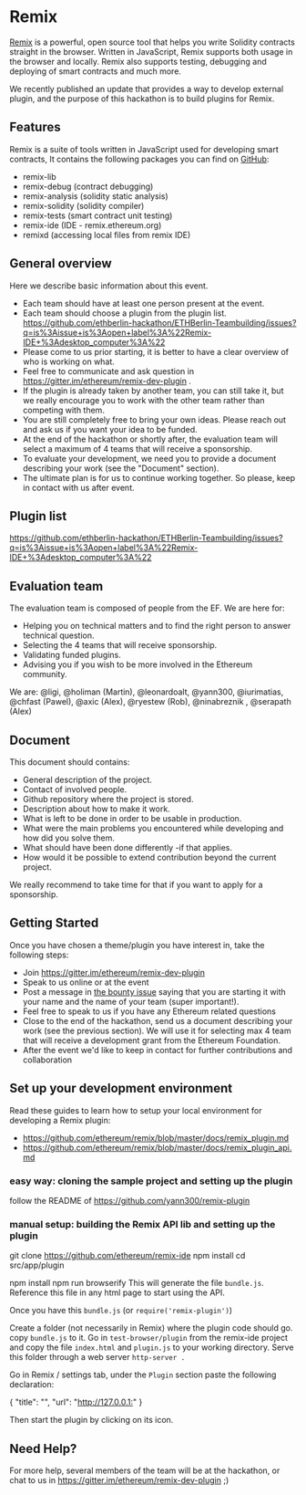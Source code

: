 # Remix

[Remix](https://remix.ethereum.org) is a powerful, open source tool that helps you write Solidity contracts straight in the browser. Written in JavaScript, Remix supports both usage in the browser and locally. Remix also supports testing, debugging and deploying of smart contracts and much more.

We recently published an update that provides a way to develop external plugin, and the purpose of this hackathon is to build plugins for Remix.

## Features

Remix is a suite of tools written in JavaScript used for developing smart contracts,
It contains the following packages you can find on [GitHub](https://github.com/ethereum/remix):

-   remix-lib
-   remix-debug (contract debugging)
-   remix-analysis (solidity static analysis)
-   remix-solidity (solidity compiler)
-   remix-tests (smart contract unit testing)
-   remix-ide (IDE - remix.ethereum.org)
-   remixd (accessing local files from remix IDE)

<!-- TODO: Needed anymore? -->

## General overview

Here we describe basic information about this event.

-   Each team should have at least one person present at the event.
-   Each team should choose a plugin from the plugin list. <https://github.com/ethberlin-hackathon/ETHBerlin-Teambuilding/issues?q=is%3Aissue+is%3Aopen+label%3A%22Remix-IDE+%3Adesktop_computer%3A%22>
-   Please come to us prior starting, it is better to have a clear overview of who is working on what.
-   Feel free to communicate and ask question in <https://gitter.im/ethereum/remix-dev-plugin> .
-   If the plugin is already taken by another team, you can still take it, but we really encourage you to work with the other team rather than competing with them.
-   You are still completely free to bring your own ideas. Please reach out and ask us if you want your idea to be funded.
-   At the end of the hackathon or shortly after, the evaluation team will select a maximum of 4 teams that will receive a sponsorship.
-   To evaluate your development, we need you to provide a document describing your work (see the "Document" section).
-   The ultimate plan is for us to continue working together. So please, keep in contact with us after event.

## Plugin list

<https://github.com/ethberlin-hackathon/ETHBerlin-Teambuilding/issues?q=is%3Aissue+is%3Aopen+label%3A%22Remix-IDE+%3Adesktop_computer%3A%22>

## Evaluation team

The evaluation team is composed of people from the EF. We are here for:

-   Helping you on technical matters and to find the right person to answer technical question.
-   Selecting the 4 teams that will receive sponsorship.
-   Validating funded plugins.
-   Advising you if you wish to be more involved in the Ethereum community.

We are:
@ligi, @holiman (Martin), @leonardoalt, @yann300, @iurimatias, @chfast (Pawel), @axic (Alex), @ryestew (Rob), @ninabreznik , @serapath (Alex)

## Document

This document should contains:

-   General description of the project.
-   Contact of involved people.
-   Github repository where the project is stored.
-   Description about how to make it work.
-   What is left to be done in order to be usable in production.
-   What were the main problems you encountered while developing and how did you solve them.
-   What should have been done differently -if that applies.
-   How would it be possible to extend contribution beyond the current project.

We really recommend to take time for that if you want to apply for a sponsorship.

<!-- TODO: Down to here -->

## Getting Started

Once you have chosen a theme/plugin you have interest in, take the following steps:

-   Join <https://gitter.im/ethereum/remix-dev-plugin>
-   Speak to us online or at the event
-   Post a message in [the bounty issue](#) saying that you are starting it with your name and the name of your team (super important!).
-   Feel free to speak to us if you have any Ethereum related questions
-   Close to the end of the hackathon, send us a document describing your work (see the previous section). We will use it for selecting max 4 team that will receive a development grant from the Ethereum Foundation.
-   After the event we'd like to keep in contact for further contributions and collaboration

## Set up your development environment

Read these guides to learn how to setup your local environment for developing a Remix plugin:

-   <https://github.com/ethereum/remix/blob/master/docs/remix_plugin.md>
-   <https://github.com/ethereum/remix/blob/master/docs/remix_plugin_api.md>

<!-- TODO: Is this still current? -->

### easy way: cloning the sample project and setting up the plugin

follow the README of <https://github.com/yann300/remix-plugin>

### manual setup: building the Remix API lib and setting up the plugin

git clone <https://github.com/ethereum/remix-ide>
npm install
cd src/app/plugin

npm install
npm run browserify
This will generate the file `bundle.js`. Reference this file in any html page to start using the API.

Once you have this `bundle.js` (or `require('remix-plugin')`)

Create a folder (not necessarily in Remix) where the plugin code should go.
copy `bundle.js` to it.
Go in `test-browser/plugin` from the remix-ide project and copy the file `index.html` and `plugin.js` to your working directory.
Serve this folder through a web server `http-server .`

Go in Remix / settings tab, under the `Plugin` section paste the following declaration:

{
    "title": "<name of plugin>",
    "url": "<http://127.0.0.1:><port>"
}

Then start the plugin by clicking on its icon.

<!-- TODO: Down to here -->

## Need Help?

For more help, several members of the team will be at the hackathon, or chat to us in <https://gitter.im/ethereum/remix-dev-plugin> ;)
